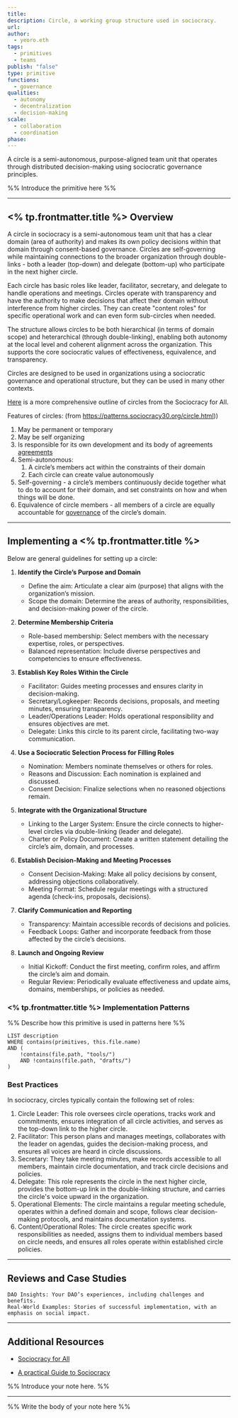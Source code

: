 ```yaml
---
title: 
description: Circle, a working group structure used in sociocracy. 
url: 
author:
  - yeoro.eth
tags:
  - primitives
  - teams
publish: "false"
type: primitive
functions:
  - governance
qualities:
  - autonomy
  - decentralization
  - decision-making
scale: 
  - collaboration
  - coordination
phase:
---
```


A circle is a semi-autonomous, purpose-aligned team unit that operates through distributed decision-making using sociocratic governance principles.

%% Introduce the primitive here %%

---

## <% tp.frontmatter.title %> Overview

A circle in sociocracy is a semi-autonomous team unit that has a clear domain (area of authority) and makes its own policy decisions within that domain through consent-based governance. Circles are self-governing while maintaining connections to the broader organization through double-links - both a leader (top-down) and delegate (bottom-up) who participate in the next higher circle.

Each circle has basic roles like leader, facilitator, secretary, and delegate to handle operations and meetings. Circles operate with transparency and have the authority to make decisions that affect their domain without interference from higher circles. They can create "content roles" for specific operational work and can even form sub-circles when needed.

The structure allows circles to be both hierarchical (in terms of domain scope) and heterarchical (through double-linking), enabling both autonomy at the local level and coherent alignment across the organization. This supports the core sociocratic values of effectiveness, equivalence, and transparency.

Circles are designed to be used in organizations using a sociocratic governance and operational structure, but they can be used in many other contexts. 

 [Here](https://www.sociocracyforall.org/organizational-circle-structure-in-sociocracy/) is a more comprehensive outline of circles from the Sociocracy for All. 


Features of circles: (from https://patterns.sociocracy30.org/circle.html))
1. May be permanent or temporary
2. May be self organizing
3. Is responsible for its own development and its body of agreements [agreements](tags/agreements.md)
4. Semi-autonomous:
	1. A circle’s members act within the constraints of their domain
	2. Each circle can create value autonomously
5. Self-governing - a circle’s members continuously decide together what to do to account for their domain, and set constraints on how and when things will be done.
6. Equivalence of circle members - all members of a circle are equally accountable for [governance](tags/governance.md) of the circle’s domain.

---




## Implementing a <% tp.frontmatter.title %>

Below are general guidelines for setting up a circle:

1. **Identify the Circle’s Purpose and Domain**
   - Define the aim: Articulate a clear aim (purpose) that aligns with the organization’s mission.
   - Scope the domain: Determine the areas of authority, responsibilities, and decision-making power of the circle.

2. **Determine Membership Criteria**
   - Role-based membership: Select members with the necessary expertise, roles, or perspectives.
   - Balanced representation: Include diverse perspectives and competencies to ensure effectiveness.

3. **Establish Key Roles Within the Circle**
   - Facilitator: Guides meeting processes and ensures clarity in decision-making.
   - Secretary/Logkeeper: Records decisions, proposals, and meeting minutes, ensuring transparency.
   - Leader/Operations Leader: Holds operational responsibility and ensures objectives are met.
   - Delegate: Links this circle to its parent circle, facilitating two-way communication.

4. **Use a Sociocratic Selection Process for Filling Roles**
   - Nomination: Members nominate themselves or others for roles.
   - Reasons and Discussion: Each nomination is explained and discussed.
   - Consent Decision: Finalize selections when no reasoned objections remain.

5. **Integrate with the Organizational Structure**
   - Linking to the Larger System: Ensure the circle connects to higher-level circles via double-linking (leader and delegate).
   - Charter or Policy Document: Create a written statement detailing the circle’s aim, domain, and processes.

6. **Establish Decision-Making and Meeting Processes**
   - Consent Decision-Making: Make all policy decisions by consent, addressing objections collaboratively.
   - Meeting Format: Schedule regular meetings with a structured agenda (check-ins, proposals, decisions).

7. **Clarify Communication and Reporting**
   - Transparency: Maintain accessible records of decisions and policies.
   - Feedback Loops: Gather and incorporate feedback from those affected by the circle’s decisions.

8. **Launch and Ongoing Review**
   - Initial Kickoff: Conduct the first meeting, confirm roles, and affirm the circle’s aim and domain.
   - Regular Review: Periodically evaluate effectiveness and update aims, domains, memberships, or policies as needed.


### <% tp.frontmatter.title %> Implementation Patterns

%% Describe how this primitive is used in patterns here %%

```dataview
LIST description
WHERE contains(primitives, this.file.name)
AND (
    !contains(file.path, "tools/") 
    AND !contains(file.path, "drafts/")
)
```

### Best Practices

In sociocracy, circles typically contain the following set of roles: 
1. Circle Leader: This role oversees circle operations, tracks work and commitments, ensures integration of all circle activities, and serves as the top-down link to the higher circle.
2. Facilitator: This person plans and manages meetings, collaborates with the leader on agendas, guides the decision-making process, and ensures all voices are heard in circle discussions.
3. Secretary: They take meeting minutes, make records accessible to all members, maintain circle documentation, and track circle decisions and policies.
4. Delegate: This role represents the circle in the next higher circle, provides the bottom-up link in the double-linking structure, and carries the circle's voice upward in the organization.
5. Operational Elements: The circle maintains a regular meeting schedule, operates within a defined domain and scope, follows clear decision-making protocols, and maintains documentation systems.
6. Content/Operational Roles: The circle creates specific work responsibilities as needed, assigns them to individual members based on circle needs, and ensures all roles operate within established circle policies.

---

## Reviews and Case Studies

    DAO Insights: Your DAO’s experiences, including challenges and benefits.
    Real-World Examples: Stories of successful implementation, with an emphasis on social impact.

---

## Additional Resources

- [Sociocracy for All](https://www.sociocracyforall.org/)

- [A practical Guide to Sociocracy](https://example.com)

%% Introduce your note here. %%

---

%% Write the body of your note here %%
